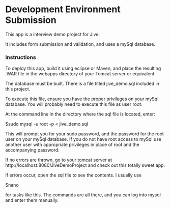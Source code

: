 # Development Environment Submission

This app is a interview demo project for Jive. 

It includes form submission and validation, and uses a mySql database.

### Instructions

To deploy this app, build it using eclipse or Maven, and place
the resulting .WAR file in the webapps directory of your Tomcat server or equivalent.

The database must be built. There is a file titled jive_demo.sql included in this project.

To execute this file, ensure you have the proper privileges on your mySql database. 
You will probably need to execute this file as user root.

At the command line in the directory where the sql file is located, enter:

$sudo mysql -u root -p < jive_demo.sql

This will prompt you for your sudo password, and the password for the root user on your mySql
database. If you do not have root access to mySql use another user with appropriate privileges
in place of root and the accompanying password.

If no errors are thrown, go to your tomcat server at http://localhost:8080/JiveDemoProject 
and check out this totally sweet app.

If errors occur, open the sql file to see the contents.
I usually use 

$nano

for tasks like this. The commands are all there, and
you can log into mysql and enter them manually.  





